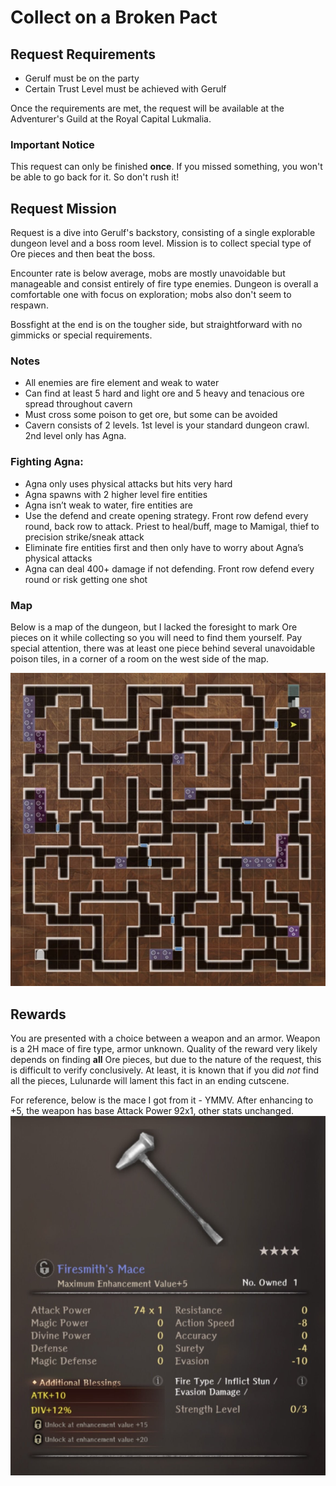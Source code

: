 # Collect on a Broken Pact

## Request Requirements

* Gerulf must be on the party
* Certain Trust Level must be achieved with Gerulf

Once the requirements are met, the request will be available at the
Adventurer's Guild at the Royal Capital Lukmalia.

### Important Notice

This request can only be finished **once**. If you missed something, you won't
be able to go back for it. So don't rush it!

## Request Mission

Request is a dive into Gerulf's backstory, consisting of a single explorable
dungeon level and a boss room level. Mission is to collect special type of Ore
pieces and then beat the boss.

Encounter rate is below average, mobs are mostly unavoidable but manageable and
consist entirely of fire type enemies. Dungeon is overall a comfortable one
with focus on exploration; mobs also don't seem to respawn.

Bossfight at the end is on the tougher side, but straightforward with no
gimmicks or special requirements.

### Notes
- All enemies are fire element and weak to water
- Can find at least 5 hard and light ore and 5 heavy and tenacious ore spread throughout cavern 
- Must cross some poison to get ore, but some can be avoided 
- Cavern consists of 2 levels. 1st level is your standard dungeon crawl. 2nd level only has Agna. 

### Fighting Agna:
- Agna only uses physical attacks but hits very hard
- Agna spawns with 2 higher level fire entities
- Agna isn’t weak to water, fire entities are
- Use the defend and create opening strategy. Front row defend every round, back row to attack. Priest to heal/buff, mage to Mamigal, thief to precision strike/sneak attack 
- Eliminate fire entities first and then only have to worry about Agna’s physical attacks 
- Agna can deal 400+ damage if not defending. Front row defend every round or risk getting one shot

### Map

Below is a map of the dungeon, but I lacked the foresight to mark Ore pieces on
it while collecting so you will need to find them yourself. Pay special
attention, there was at least one piece behind several unavoidable poison
tiles, in a corner of a room on the west side of the map.

![](img/map.png)

## Rewards

You are presented with a choice between a weapon and an armor. Weapon is a 2H
mace of fire type, armor unknown. Quality of the reward very likely depends on
finding **all** Ore pieces, but due to the nature of the request, this is
difficult to verify conclusively. At least, it is known that if you did *not*
find all the pieces, Lulunarde will lament this fact in an ending cutscene.

For reference, below is the mace I got from it - YMMV. After enhancing to +5,
the weapon has base Attack Power 92x1, other stats unchanged.
![](img/mace.png)
